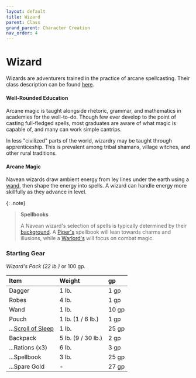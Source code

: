 ```yaml
---
layout: default
title: Wizard
parent: Class
grand_parent: Character Creation
nav_order: 4
---
```


# Wizard

Wizards are adventurers trained in the practice of arcane spellcasting. Their class description can be found [here](../../../data/classes/wizard).

#### Well-Rounded Education
Arcane magic is taught alongside rhetoric, grammar, and mathematics in academies for the well-to-do. Though few ever develop to the point of casting full-fledged spells, most graduates are aware of what magic is capable of, and many can work simple cantrips.

In less "civilized" parts of the world, wizardry may be taught through apprenticeship. This is prevalent among tribal shamans, village witches, and other rural traditions.


#### Arcane Magic
Navean wizards draw ambient energy from ley lines under the earth using a [wand](../../../data/items/arcane_focus), then shape the energy into spells. A wizard can handle energy more skillfully as they advance in level.

{: .note}
> **Spellbooks**
>
> A Navean wizard's selection of spells is typically determined by their [background](../background/index). A [Piper's](../background/piper) spellbook will lean towards charms and illusions, while a [Warlord's](../background/warlord) will focus on combat magic.

### Starting Gear

_Wizard's Pack (22 lb.)_ or 100 gp.

| Item                                     | Weight             | gp    |
| :--------------------------------------- | :----------------- | :---- |
| Dagger                                   | 1 lb.              | 1 gp  |
| Robes                                    | 4 lb.              | 1 gp  |
| Wand                                     | 1 lb.              | 10 gp |
| Pouch                                    | 1 lb. (1 / 6 lb.)  | 1 gp  |
| ...[Scroll of Sleep](../../gear/scrolls) | 1 lb.              | 25 gp |
| Backpack                                 | 5 lb. (9 / 30 lb.) | 2 gp  |
| ...Rations (x3)                          | 6 lb.              | 3 gp  |
| ...Spellbook                             | 3 lb.              | 25 gp |
| ...Spare Gold                            | -                  | 27 gp |
